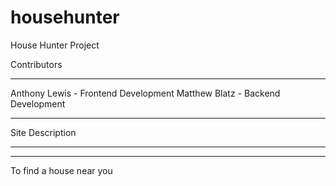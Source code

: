 # househunter
House Hunter Project

Contributors
************************************
Anthony Lewis - Frontend Development
Matthew Blatz - Backend Development
************************************

Site Description
***************************
***************************
To find a house near you